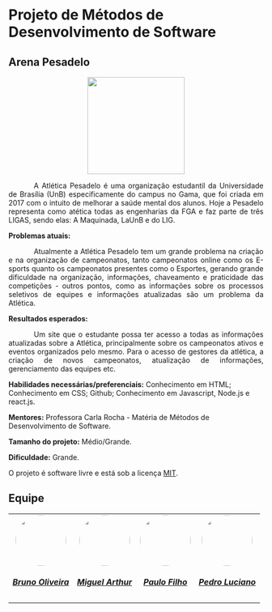 # Projeto de Métodos de Desenvolvimento de Software

## Arena Pesadelo

<div align="center">
    <img src="" style="width:20vw"/>
</div>

<p style="text-indent: 50px;text-align: justify;"> A Atlética Pesadelo é uma organização estudantil da Universidade de Brasília (UnB) especificamente do campus no Gama, que foi criada em 2017 com o intuito de melhorar a saúde mental dos alunos. Hoje a Pesadelo representa como atética todas as engenharias da FGA e faz parte de três LIGAS, sendo elas: A Maquinada, LaUnB e do LIG. </p>

**Problemas atuais:** <p style="text-indent: 50px;text-align: justify;"> Atualmente a Atlética Pesadelo tem um grande problema na criação e na organização de campeonatos, tanto campeonatos online como os E-sports quanto os campeonatos presentes como o Esportes, gerando grande dificuldade na organização, informações, chaveamento e praticidade das competições - outros pontos, como as informações sobre os processos seletivos de equipes e informações atualizadas são um problema da Atlética. </p>
 

**Resultados esperados:** <p style="text-indent: 50px;text-align: justify;"> Um site que o estudante possa ter acesso a todas as informações atualizadas sobre a Atlética, principalmente sobre os campeonatos ativos e eventos organizados pelo mesmo. Para o acesso de gestores da atlética, a criação de novos campeonatos, atualização de informações, gerenciamento das equipes etc.</p>


**Habilidades necessárias/preferenciais:** Conhecimento em HTML; Conhecimento em CSS; Github; Conhecimento em Javascript, Node.js e react.js.

**Mentores:** Professora Carla Rocha - Matéria de Métodos de Desenvolvimento de Software.

**Tamanho do projeto:**  Médio/Grande.

**Dificuldade:** Grande.

O projeto é software livre e está sob a licença [MIT](./LICENSE).

## Equipe

<center>
<table style="margin-left: auto; margin-right: auto;">
    <tr>
        <td align="center">
            <a href="https://github.com/BrunoOLiveirax">
                <img style="border-radius: 50%;" src="https://avatars.githubusercontent.com/u/111513555?v=4" width="100px;"/>
                <h5 class="text-center">Bruno Oliveira</h5>
            </a>
        </td>
        <td align="center">
            <a href="https://github.com/zlimaz">
                <img style="border-radius: 50%;" src="https://avatars.githubusercontent.com/u/98031566?v=4" width="100px;"/>
                <h5 class="text-center">Miguel Arthur</h5>
            </a>
        </td>
            <td align="center">
            <a href="https://github.com/PauloFilho2">
                <img style="border-radius: 50%;" src="https://avatars.githubusercontent.com/u/131913211?v=4" width="100px;"/>
                <h5 class="text-center">Paulo Filho</h5>
            </a>    
        </td>
          <td align="center">
            <a href="https://github.com/PedroALuciano">
                <img style="border-radius: 50%;" src="https://avatars.githubusercontent.com/u/108702746?v=4" width="100px;"/>
                <h5 class="text-center">Pedro Luciano</h5>
            </a>
            </a>
        </td>
          
</table>
</center>
